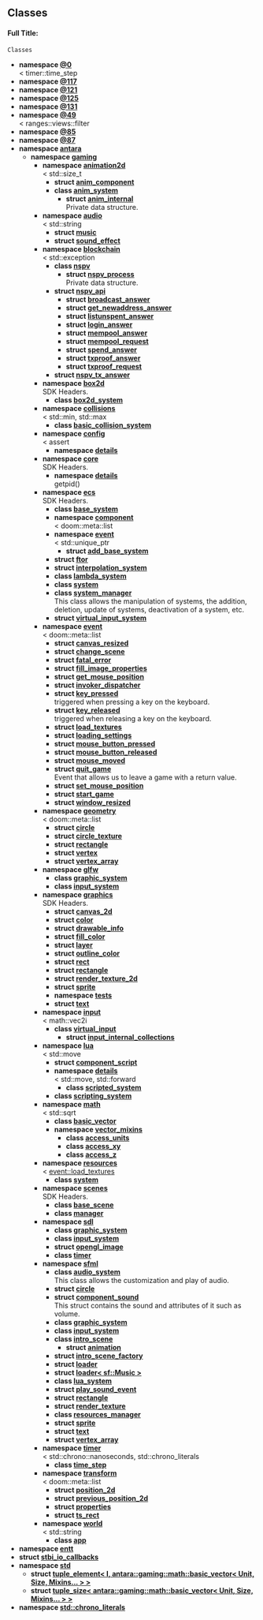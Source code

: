 

## Classes

#### Full Title:
```
Classes
```



* **namespace [@0](Namespaces/namespace_0D0.md)**<br>< timer::time_step 
* **namespace [@117](Namespaces/namespace_0D117.md)**
* **namespace [@121](Namespaces/namespace_0D121.md)**
* **namespace [@125](Namespaces/namespace_0D125.md)**
* **namespace [@131](Namespaces/namespace_0D131.md)**
* **namespace [@49](Namespaces/namespace_0D49.md)**<br>< ranges::views::filter 
* **namespace [@85](Namespaces/namespace_0D85.md)**
* **namespace [@87](Namespaces/namespace_0D87.md)**
* **namespace [antara](Namespaces/namespaceantara.md)**
    * **namespace [gaming](Namespaces/namespaceantara_1_1gaming.md)**
        * **namespace [animation2d](Namespaces/namespaceantara_1_1gaming_1_1animation2d.md)**<br>< std::size_t 
            * **struct [anim_component](Classes/structantara_1_1gaming_1_1animation2d_1_1anim__component.md)**
            * **class [anim_system](Classes/classantara_1_1gaming_1_1animation2d_1_1anim__system.md)**
                * **struct [anim_internal](Classes/structantara_1_1gaming_1_1animation2d_1_1anim__system_1_1anim__internal.md)**<br>Private data structure. 
        * **namespace [audio](Namespaces/namespaceantara_1_1gaming_1_1audio.md)**<br>< std::string 
            * **struct [music](Classes/structantara_1_1gaming_1_1audio_1_1music.md)**
            * **struct [sound_effect](Classes/structantara_1_1gaming_1_1audio_1_1sound__effect.md)**
        * **namespace [blockchain](Namespaces/namespaceantara_1_1gaming_1_1blockchain.md)**<br>< std::exception 
            * **class [nspv](Classes/classantara_1_1gaming_1_1blockchain_1_1nspv.md)**
                * **struct [nspv_process](Classes/structantara_1_1gaming_1_1blockchain_1_1nspv_1_1nspv__process.md)**<br>Private data structure. 
            * **struct [nspv_api](Classes/structantara_1_1gaming_1_1blockchain_1_1nspv__api.md)**
                * **struct [broadcast_answer](Classes/structantara_1_1gaming_1_1blockchain_1_1nspv__api_1_1broadcast__answer.md)**
                * **struct [get_newaddress_answer](Classes/structantara_1_1gaming_1_1blockchain_1_1nspv__api_1_1get__newaddress__answer.md)**
                * **struct [listunspent_answer](Classes/structantara_1_1gaming_1_1blockchain_1_1nspv__api_1_1listunspent__answer.md)**
                * **struct [login_answer](Classes/structantara_1_1gaming_1_1blockchain_1_1nspv__api_1_1login__answer.md)**
                * **struct [mempool_answer](Classes/structantara_1_1gaming_1_1blockchain_1_1nspv__api_1_1mempool__answer.md)**
                * **struct [mempool_request](Classes/structantara_1_1gaming_1_1blockchain_1_1nspv__api_1_1mempool__request.md)**
                * **struct [spend_answer](Classes/structantara_1_1gaming_1_1blockchain_1_1nspv__api_1_1spend__answer.md)**
                * **struct [txproof_answer](Classes/structantara_1_1gaming_1_1blockchain_1_1nspv__api_1_1txproof__answer.md)**
                * **struct [txproof_request](Classes/structantara_1_1gaming_1_1blockchain_1_1nspv__api_1_1txproof__request.md)**
            * **struct [nspv_tx_answer](Classes/structantara_1_1gaming_1_1blockchain_1_1nspv__tx__answer.md)**
        * **namespace [box2d](Namespaces/namespaceantara_1_1gaming_1_1box2d.md)**<br>SDK Headers. 
            * **class [box2d_system](Classes/classantara_1_1gaming_1_1box2d_1_1box2d__system.md)**
        * **namespace [collisions](Namespaces/namespaceantara_1_1gaming_1_1collisions.md)**<br>< std::min, std::max 
            * **class [basic_collision_system](Classes/classantara_1_1gaming_1_1collisions_1_1basic__collision__system.md)**
        * **namespace [config](Namespaces/namespaceantara_1_1gaming_1_1config.md)**<br>< assert 
            * **namespace [details](Namespaces/namespaceantara_1_1gaming_1_1config_1_1details.md)**
        * **namespace [core](Namespaces/namespaceantara_1_1gaming_1_1core.md)**<br>SDK Headers. 
            * **namespace [details](Namespaces/namespaceantara_1_1gaming_1_1core_1_1details.md)**<br>getpid() 
        * **namespace [ecs](Namespaces/namespaceantara_1_1gaming_1_1ecs.md)**<br>SDK Headers. 
            * **class [base_system](Classes/classantara_1_1gaming_1_1ecs_1_1base__system.md)**
            * **namespace [component](Namespaces/namespaceantara_1_1gaming_1_1ecs_1_1component.md)**<br>< doom::meta::list 
            * **namespace [event](Namespaces/namespaceantara_1_1gaming_1_1ecs_1_1event.md)**<br>< std::unique_ptr 
                * **struct [add_base_system](Classes/structantara_1_1gaming_1_1ecs_1_1event_1_1add__base__system.md)**
            * **struct [ftor](Classes/structantara_1_1gaming_1_1ecs_1_1ftor.md)**
            * **struct [interpolation_system](Classes/structantara_1_1gaming_1_1ecs_1_1interpolation__system.md)**
            * **class [lambda_system](Classes/classantara_1_1gaming_1_1ecs_1_1lambda__system.md)**
            * **class [system](Classes/classantara_1_1gaming_1_1ecs_1_1system.md)**
            * **class [system_manager](Classes/classantara_1_1gaming_1_1ecs_1_1system__manager.md)**<br>This class allows the manipulation of systems, the addition, deletion, update of systems, deactivation of a system, etc. 
            * **struct [virtual_input_system](Classes/structantara_1_1gaming_1_1ecs_1_1virtual__input__system.md)**
        * **namespace [event](Namespaces/namespaceantara_1_1gaming_1_1event.md)**<br>< doom::meta::list 
            * **struct [canvas_resized](Classes/structantara_1_1gaming_1_1event_1_1canvas__resized.md)**
            * **struct [change_scene](Classes/structantara_1_1gaming_1_1event_1_1change__scene.md)**
            * **struct [fatal_error](Classes/structantara_1_1gaming_1_1event_1_1fatal__error.md)**
            * **struct [fill_image_properties](Classes/structantara_1_1gaming_1_1event_1_1fill__image__properties.md)**
            * **struct [get_mouse_position](Classes/structantara_1_1gaming_1_1event_1_1get__mouse__position.md)**
            * **struct [invoker_dispatcher](Classes/structantara_1_1gaming_1_1event_1_1invoker__dispatcher.md)**
            * **struct [key_pressed](Classes/structantara_1_1gaming_1_1event_1_1key__pressed.md)**<br>triggered when pressing a key on the keyboard. 
            * **struct [key_released](Classes/structantara_1_1gaming_1_1event_1_1key__released.md)**<br>triggered when releasing a key on the keyboard. 
            * **struct [load_textures](Classes/structantara_1_1gaming_1_1event_1_1load__textures.md)**
            * **struct [loading_settings](Classes/structantara_1_1gaming_1_1event_1_1loading__settings.md)**
            * **struct [mouse_button_pressed](Classes/structantara_1_1gaming_1_1event_1_1mouse__button__pressed.md)**
            * **struct [mouse_button_released](Classes/structantara_1_1gaming_1_1event_1_1mouse__button__released.md)**
            * **struct [mouse_moved](Classes/structantara_1_1gaming_1_1event_1_1mouse__moved.md)**
            * **struct [quit_game](Classes/structantara_1_1gaming_1_1event_1_1quit__game.md)**<br>Event that allows us to leave a game with a return value. 
            * **struct [set_mouse_position](Classes/structantara_1_1gaming_1_1event_1_1set__mouse__position.md)**
            * **struct [start_game](Classes/structantara_1_1gaming_1_1event_1_1start__game.md)**
            * **struct [window_resized](Classes/structantara_1_1gaming_1_1event_1_1window__resized.md)**
        * **namespace [geometry](Namespaces/namespaceantara_1_1gaming_1_1geometry.md)**<br>< doom::meta::list 
            * **struct [circle](Classes/structantara_1_1gaming_1_1geometry_1_1circle.md)**
            * **struct [circle_texture](Classes/structantara_1_1gaming_1_1geometry_1_1circle__texture.md)**
            * **struct [rectangle](Classes/structantara_1_1gaming_1_1geometry_1_1rectangle.md)**
            * **struct [vertex](Classes/structantara_1_1gaming_1_1geometry_1_1vertex.md)**
            * **struct [vertex_array](Classes/structantara_1_1gaming_1_1geometry_1_1vertex__array.md)**
        * **namespace [glfw](Namespaces/namespaceantara_1_1gaming_1_1glfw.md)**
            * **class [graphic_system](Classes/classantara_1_1gaming_1_1glfw_1_1graphic__system.md)**
            * **class [input_system](Classes/classantara_1_1gaming_1_1glfw_1_1input__system.md)**
        * **namespace [graphics](Namespaces/namespaceantara_1_1gaming_1_1graphics.md)**<br>SDK Headers. 
            * **struct [canvas_2d](Classes/structantara_1_1gaming_1_1graphics_1_1canvas__2d.md)**
            * **struct [color](Classes/structantara_1_1gaming_1_1graphics_1_1color.md)**
            * **struct [drawable_info](Classes/structantara_1_1gaming_1_1graphics_1_1drawable__info.md)**
            * **struct [fill_color](Classes/structantara_1_1gaming_1_1graphics_1_1fill__color.md)**
            * **struct [layer](Classes/structantara_1_1gaming_1_1graphics_1_1layer.md)**
            * **struct [outline_color](Classes/structantara_1_1gaming_1_1graphics_1_1outline__color.md)**
            * **struct [rect](Classes/structantara_1_1gaming_1_1graphics_1_1rect.md)**
            * **struct [rectangle](Classes/structantara_1_1gaming_1_1graphics_1_1rectangle.md)**
            * **struct [render_texture_2d](Classes/structantara_1_1gaming_1_1graphics_1_1render__texture__2d.md)**
            * **struct [sprite](Classes/structantara_1_1gaming_1_1graphics_1_1sprite.md)**
            * **namespace [tests](Namespaces/namespaceantara_1_1gaming_1_1graphics_1_1tests.md)**
            * **struct [text](Classes/structantara_1_1gaming_1_1graphics_1_1text.md)**
        * **namespace [input](Namespaces/namespaceantara_1_1gaming_1_1input.md)**<br>< math::vec2i 
            * **class [virtual_input](Classes/classantara_1_1gaming_1_1input_1_1virtual__input.md)**
                * **struct [input_internal_collections](Classes/structantara_1_1gaming_1_1input_1_1virtual__input_1_1input__internal__collections.md)**
        * **namespace [lua](Namespaces/namespaceantara_1_1gaming_1_1lua.md)**<br>< std::move 
            * **struct [component_script](Classes/structantara_1_1gaming_1_1lua_1_1component__script.md)**
            * **namespace [details](Namespaces/namespaceantara_1_1gaming_1_1lua_1_1details.md)**<br>< std::move, std::forward 
                * **class [scripted_system](Classes/classantara_1_1gaming_1_1lua_1_1details_1_1scripted__system.md)**
            * **class [scripting_system](Classes/classantara_1_1gaming_1_1lua_1_1scripting__system.md)**
        * **namespace [math](Namespaces/namespaceantara_1_1gaming_1_1math.md)**<br>< std::sqrt 
            * **class [basic_vector](Classes/classantara_1_1gaming_1_1math_1_1basic__vector.md)**
            * **namespace [vector_mixins](Namespaces/namespaceantara_1_1gaming_1_1math_1_1vector__mixins.md)**
                * **class [access_units](Classes/classantara_1_1gaming_1_1math_1_1vector__mixins_1_1access__units.md)**
                * **class [access_xy](Classes/classantara_1_1gaming_1_1math_1_1vector__mixins_1_1access__xy.md)**
                * **class [access_z](Classes/classantara_1_1gaming_1_1math_1_1vector__mixins_1_1access__z.md)**
        * **namespace [resources](Namespaces/namespaceantara_1_1gaming_1_1resources.md)**<br>< [event::load_textures](Classes/structantara_1_1gaming_1_1event_1_1load__textures.md)
            * **class [system](Classes/classantara_1_1gaming_1_1resources_1_1system.md)**
        * **namespace [scenes](Namespaces/namespaceantara_1_1gaming_1_1scenes.md)**<br>SDK Headers. 
            * **class [base_scene](Classes/classantara_1_1gaming_1_1scenes_1_1base__scene.md)**
            * **class [manager](Classes/classantara_1_1gaming_1_1scenes_1_1manager.md)**
        * **namespace [sdl](Namespaces/namespaceantara_1_1gaming_1_1sdl.md)**
            * **class [graphic_system](Classes/classantara_1_1gaming_1_1sdl_1_1graphic__system.md)**
            * **class [input_system](Classes/classantara_1_1gaming_1_1sdl_1_1input__system.md)**
            * **struct [opengl_image](Classes/structantara_1_1gaming_1_1sdl_1_1opengl__image.md)**
            * **class [timer](Classes/classantara_1_1gaming_1_1sdl_1_1timer.md)**
        * **namespace [sfml](Namespaces/namespaceantara_1_1gaming_1_1sfml.md)**
            * **class [audio_system](Classes/classantara_1_1gaming_1_1sfml_1_1audio__system.md)**<br>This class allows the customization and play of audio. 
            * **struct [circle](Classes/structantara_1_1gaming_1_1sfml_1_1circle.md)**
            * **struct [component_sound](Classes/structantara_1_1gaming_1_1sfml_1_1component__sound.md)**<br>This struct contains the sound and attributes of it such as volume. 
            * **class [graphic_system](Classes/classantara_1_1gaming_1_1sfml_1_1graphic__system.md)**
            * **class [input_system](Classes/classantara_1_1gaming_1_1sfml_1_1input__system.md)**
            * **class [intro_scene](Classes/classantara_1_1gaming_1_1sfml_1_1intro__scene.md)**
                * **struct [animation](Classes/structantara_1_1gaming_1_1sfml_1_1intro__scene_1_1animation.md)**
            * **struct [intro_scene_factory](Classes/structantara_1_1gaming_1_1sfml_1_1intro__scene__factory.md)**
            * **struct [loader](Classes/structantara_1_1gaming_1_1sfml_1_1loader.md)**
            * **struct [loader< sf::Music >](Classes/structantara_1_1gaming_1_1sfml_1_1loader_3_01sf_1_1_music_01_4.md)**
            * **class [lua_system](Classes/classantara_1_1gaming_1_1sfml_1_1lua__system.md)**
            * **struct [play_sound_event](Classes/structantara_1_1gaming_1_1sfml_1_1play__sound__event.md)**
            * **struct [rectangle](Classes/structantara_1_1gaming_1_1sfml_1_1rectangle.md)**
            * **struct [render_texture](Classes/structantara_1_1gaming_1_1sfml_1_1render__texture.md)**
            * **class [resources_manager](Classes/classantara_1_1gaming_1_1sfml_1_1resources__manager.md)**
            * **struct [sprite](Classes/structantara_1_1gaming_1_1sfml_1_1sprite.md)**
            * **struct [text](Classes/structantara_1_1gaming_1_1sfml_1_1text.md)**
            * **struct [vertex_array](Classes/structantara_1_1gaming_1_1sfml_1_1vertex__array.md)**
        * **namespace [timer](Namespaces/namespaceantara_1_1gaming_1_1timer.md)**<br>< std::chrono::nanoseconds, std::chrono_literals 
            * **class [time_step](Classes/classantara_1_1gaming_1_1timer_1_1time__step.md)**
        * **namespace [transform](Namespaces/namespaceantara_1_1gaming_1_1transform.md)**<br>< doom::meta::list 
            * **struct [position_2d](Classes/structantara_1_1gaming_1_1transform_1_1position__2d.md)**
            * **struct [previous_position_2d](Classes/structantara_1_1gaming_1_1transform_1_1previous__position__2d.md)**
            * **struct [properties](Classes/structantara_1_1gaming_1_1transform_1_1properties.md)**
            * **struct [ts_rect](Classes/structantara_1_1gaming_1_1transform_1_1ts__rect.md)**
        * **namespace [world](Namespaces/namespaceantara_1_1gaming_1_1world.md)**<br>< std::string 
            * **class [app](Classes/classantara_1_1gaming_1_1world_1_1app.md)**
* **namespace [entt](Namespaces/namespaceentt.md)**
* **struct [stbi_io_callbacks](Classes/structstbi__io__callbacks.md)**
* **namespace [std](Namespaces/namespacestd.md)**
    * **struct [tuple_element< I, antara::gaming::math::basic_vector< Unit, Size, Mixins... > >](Classes/structstd_1_1tuple__element_3_01_i_00_01antara_1_1gaming_1_1math_1_1basic__vector_3_01_unit_00_079edae933b82d84d6807eb250507c42e.md)**
    * **struct [tuple_size< antara::gaming::math::basic_vector< Unit, Size, Mixins... > >](Classes/structstd_1_1tuple__size_3_01antara_1_1gaming_1_1math_1_1basic__vector_3_01_unit_00_01_size_00_01_mixins_8_8_8_01_4_01_4.md)**
* **namespace [std::chrono_literals](Namespaces/namespacestd_1_1chrono__literals.md)**





